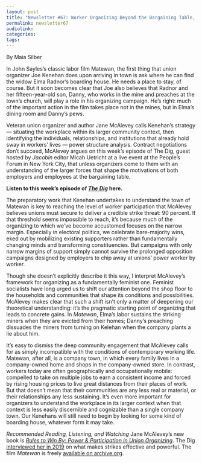 ```yaml
---
layout: post
title: "Newsletter #67: Worker Organizing Beyond the Bargaining Table, w/ Jane McAlevey"
permalink: newsletter67
audiolink: 
categories: 
tags: 
---
```


By Maia Silber

In John Sayles’s classic labor film Matewan, the first thing that union organizer Joe Kenehan does upon arriving in town is ask where he can find the widow Elma Radnor’s boarding house. He needs a place to stay, of course. But it soon becomes clear that Joe also believes that Radnor and her fifteen-year-old son, Danny, who works in the mine and preaches at the town’s church, will play a role in his organizing campaign. He’s right: much of the important action in the film takes place not in the mines, but in Elma’s dining room and Danny’s pews.

Veteran union organizer and author Jane McAlevey calls Kenehan’s strategy — situating the workplace within its larger community context, then identifying the individuals, relationships, and institutions that already hold sway in workers’ lives — power structure analysis. Contract negotiations don’t succeed, McAlevey argues on this week’s episode of The Dig, guest hosted by *Jacobin* editor Micah Uetricht at a live event at the People’s Forum in New York City, that unless organizers come to them with an understanding of the larger forces that shape the motivations of both employers and employees at the bargaining table.

**Listen to this week’s episode of *[The Dig](https://thedigradio.com/podcast/how-to-build-a-fighting-labor-movement-w-jane-mcalevey)* here.**

The preparatory work that Kenehan undertakes to understand the town of Matewan is key to reaching the level of worker participation that McAlevey believes unions must secure to deliver a credible strike threat: 90 percent. If that threshold seems impossible to reach, it’s because much of the organizing to which we’ve become accustomed focuses on the narrow margin. Especially in electoral politics, we celebrate bare-majority wins, eked out by mobilizing existing supporters rather than fundamentally changing minds and transforming constituencies. But campaigns with only narrow margins of support simply cannot survive the prolonged opposition campaigns designed by employers to chip away at unions’ power worker by worker. 

Though she doesn’t explicitly describe it this way, I interpret McAlevey’s framework for organizing as a fundamentally feminist one. Feminist socialists have long urged us to shift our attention beyond the shop floor to the households and communities that shape its conditions and possibilities. McAlevey makes clear that such a shift isn’t only a matter of deepening our theoretical understanding: it’s the pragmatic starting point of organizing that leads to concrete gains. In *Matewan*, Elma’s labor sustains the striking miners when they are evicted from their homes; Danny’s preaching dissuades the miners from turning on Kelehan when the company plants a lie about him. 

It’s easy to dismiss the deep community engagement that McAlevey calls for as simply incompatible with the conditions of contemporary working life. Matewan, after all, is a company town, in which every family lives in a company-owned home and shops in the company-owned store. In contrast, workers today are often geographically and occupationally mobile: compelled to take on multiple jobs to earn a consistent income and forced by rising housing prices to live great distances from their places of work. But that doesn’t mean that their communities are any less real or material, or their relationships any less sustaining. It’s even more important for organizers to understand the workplace in its larger context when that context is less easily discernible and cognizable than a single company town. Our Kenehans will still need to begin by looking for some kind of boarding house, whatever form it may take. 

*Recommended Reading, Listening, and Watching*
Jane McAlevey’s new book is *[Rules to Win By: Power & Participation in Union Organizing](https://janemcalevey.com/book/rules-to-win-by-power-and-participation-in-union-negotiations)*. The Dig [interviewed her in 2019](https://thedigradio.com/podcast/strike-with-jane-mcalevey) on what makes strikes effective and powerful. The film *Matewan* is freely [available on archive.org](https://archive.org/details/matewan-1987).


